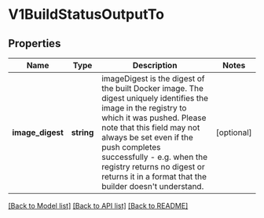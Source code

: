 # V1BuildStatusOutputTo

## Properties
Name | Type | Description | Notes
------------ | ------------- | ------------- | -------------
**image_digest** | **string** | imageDigest is the digest of the built Docker image. The digest uniquely identifies the image in the registry to which it was pushed.  Please note that this field may not always be set even if the push completes successfully - e.g. when the registry returns no digest or returns it in a format that the builder doesn&#39;t understand. | [optional] 

[[Back to Model list]](../README.md#documentation-for-models) [[Back to API list]](../README.md#documentation-for-api-endpoints) [[Back to README]](../README.md)


